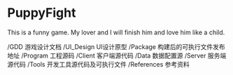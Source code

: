 # PuppyFight
This is a funny game. My lover and I will finish him and love him like a child.

/GDD 游戏设计文档
    /UI_Design UI设计原型
/Package 构建后的可执行文件发布地址
/Program 工程源码
    /Client 客户端源代码
    /Data 数据配置源
    /Server 服务端源代码
    /Tools 开发工具源代码及可执行文件
/References 参考资料
